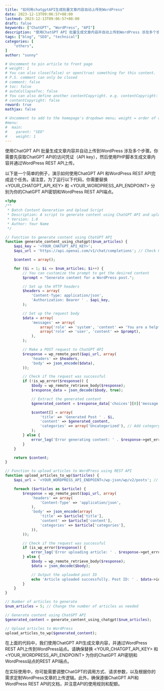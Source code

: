 ```yaml
---
title: "如何用chatgptAPI生成批量文章内容自动上传到WordPress"
date: 2023-12-13T09:06:57+08:00
lastmod: 2023-12-13T09:06:57+08:00
draft: false
keywords: ["ChatGPT", "WordPress", "API"]
description: "使用ChatGPT API 批量生成文章内容并自动上传到WordPress 涉及多个步骤。你需要先获取ChatGPT API的访问凭证（API key），然后使用PHP脚本生成文章内容并通过WordPress REST API上传。"
tags: ["blog", "SEO", "technical"]
categories: [
    "others",
]
author: "sunny"

# Uncomment to pin article to front page
# weight: 1
# You can also close(false) or open(true) something for this content.
# P.S. comment can only be closed
# comment: false
# toc: false
# autoCollapseToc: false
# You can also define another contentCopyright. e.g. contentCopyright: "This is another copyright."
# contentCopyright: false
reward: true
mathjax: false

# Uncomment to add to the homepage's dropdown menu; weight = order of article
#menu:
#  main:
#    parent: "SEO"
#    weight: 1
---
```


使用ChatGPT API 批量生成文章内容并自动上传到WordPress 涉及多个步骤。你需要先获取ChatGPT API的访问凭证（API key），然后使用PHP脚本生成文章内容并通过WordPress REST API上传。

以下是一个简单的例子，演示如何使用ChatGPT API 和WordPress REST API完成这个任务。请注意，为了运行以下代码，你需要替换 <YOUR_CHATGPT_API_KEY> 和 <YOUR_WORDPRESS_API_ENDPOINT> 分别为你的ChatGPT API密钥和WordPress REST API端点。

```php
<?php
/**
 * Batch Content Generation and Upload Script
 * Description: A script to generate content using ChatGPT API and upload to WordPress.
 * Version: 1.0
 * Author: Your Name
 */

// Function to generate content using ChatGPT API
function generate_content_using_chatgpt($num_articles) {
    $api_key = '<YOUR_CHATGPT_API_KEY>';
    $api_url = 'https://api.openai.com/v1/chat/completions'; // Check OpenAI API documentation for the correct endpoint

    $content = array();

    for ($i = 1; $i <= $num_articles; $i++) {
        // You can customize the prompt to get the desired content
        $prompt = "Generate content for a WordPress post.";

        // Set up the HTTP headers
        $headers = array(
            'Content-Type: application/json',
            'Authorization: Bearer ' . $api_key,
        );

        // Set up the request body
        $data = array(
            'messages' => array(
                array('role' => 'system', 'content' => 'You are a helpful assistant.'),
                array('role' => 'user', 'content' => $prompt),
            ),
        );

        // Make a POST request to ChatGPT API
        $response = wp_remote_post($api_url, array(
            'headers' => $headers,
            'body' => json_encode($data),
        ));

        // Check if the request was successful
        if (!is_wp_error($response)) {
            $body = wp_remote_retrieve_body($response);
            $response_data = json_decode($body, true);

            // Extract the generated content
            $generated_content = $response_data['choices'][0]['message']['content'];

            $content[] = array(
                'title' => 'Generated Post ' . $i,
                'content' => $generated_content,
                'categories' => array('Uncategorized'), // Add category names as needed
            );
        } else {
            error_log('Error generating content: ' . $response->get_error_message());
        }
    }

    return $content;
}

// Function to upload articles to WordPress using REST API
function upload_articles_to_wp($articles) {
    $api_url = '<YOUR_WORDPRESS_API_ENDPOINT>/wp-json/wp/v2/posts'; // Replace with your WordPress site URL

    foreach ($articles as $article) {
        $response = wp_remote_post($api_url, array(
            'headers' => array(
                'Content-Type' => 'application/json',
            ),
            'body' => json_encode(array(
                'title' => $article['title'],
                'content' => $article['content'],
                'categories' => $article['categories'],
            )),
        ));

        // Check if the request was successful
        if (is_wp_error($response)) {
            error_log('Error uploading article: ' . $response->get_error_message());
        } else {
            $body = wp_remote_retrieve_body($response);
            $data = json_decode($body);

            // Output the uploaded post ID
            echo 'Article uploaded successfully. Post ID: ' . $data->id . '<br>';
        }
    }
}

// Number of articles to generate
$num_articles = 5; // Change the number of articles as needed

// Generate content using ChatGPT API
$generated_content = generate_content_using_chatgpt($num_articles);

// Upload articles to WordPress
upload_articles_to_wp($generated_content);
```

在上面的代码中，我们使用ChatGPT API生成文章内容，并通过WordPress REST API上传到WordPress站点。请确保替换 <YOUR_CHATGPT_API_KEY> 和 <YOUR_WORDPRESS_API_ENDPOINT> 为你的ChatGPT API密钥和WordPress站点的REST API端点。

在实际使用中，你可能需要调整ChatGPT的调用方式、请求参数，以及根据你的需求定制WordPress文章的上传逻辑。此外，确保遵循ChatGPT API和WordPress REST API的文档，并注意API的使用规则和配额。